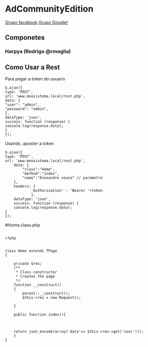 # AdCommunityEdition
[Grupo facebook](https://www.facebook.com/groups/adframework)
[Grupo Google!](https://plus.google.com/communities/10142970538467959139)

## Componetes
 ### Harpya (Rodrigo @rmoglia)
## Como Usar a Rest


Para pegar a token do usuario

~~~ 
$.ajax({ 
type: 'POST', 
url: 'www.meusistema.local/rest.php', 
data: { 
"user": "admin", 
"password": "admin",
}, 
dataType: 'json', 
success: function (response) { 
console.log(response.data); 
} 
}); 

~~~

Usando, aposter a token 
~~~ 
$.ajax({ 
type: 'POST', 
url: 'www.meusistema.local/rest.php', 
    data: { 
        "class":"Home",
        "method":"index",
        "name":"Alexandre souza" // parametro
    }, 
    headers: {
            'Authorization' : 'Bearer '+token
            },
    dataType: 'json', 
    success: function (response) { 
    console.log(response.data); 
} 
}); 

~~~



#Home.class.php

~~~

<?php


class Home extends TPage
{

    private $res;
    /**
     * Class constructor
     * Creates the page
     */
    function __construct()
    {
        parent::__construct();
        $this->res = new Request();

    }
    
    public function index(){
    
     
      
    return json_encode(array('data'=> $this->res->get('user')));
    }
}

~~~
